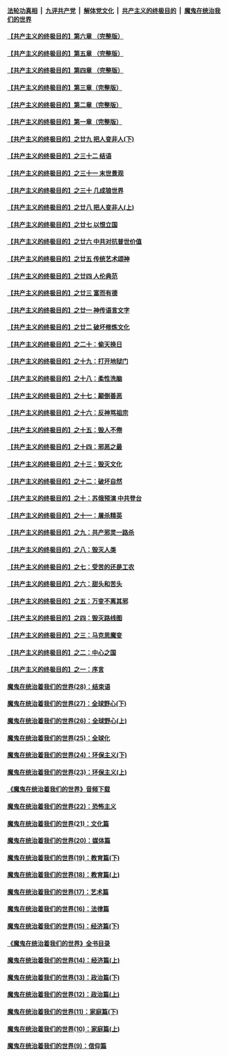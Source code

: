 ####  [法轮功真相](../../../../basic/blob/master/README.md?t=06130701) &nbsp;|&nbsp; [九评共产党](../../../../9ping.md/blob/master/README.md?t=06130701) &nbsp;|&nbsp; [解体党文化](../../../../jtdwh.md/blob/master/README.md?t=06130701)  &nbsp;|&nbsp; [共产主义的终极目的](../../../../gczydzjmd.md/blob/master/README.md?t=06130701) &nbsp;|&nbsp; [魔鬼在统治我们的世界](../../../../mgztzwmdsj.md/blob/master/README.md?t=06130701) 

#### [【共产主义的终极目的】第六章 （完整版）](../pages/nsc422/n11428913.md?t=06130701) 

#### [【共产主义的终极目的】第五章 （完整版）](../pages/nsc422/n11428912.md?t=06130701) 

#### [【共产主义的终极目的】第四章 （完整版）](../pages/nsc422/n11428907.md?t=06130701) 

#### [【共产主义的终极目的】第三章（完整版）](../pages/nsc422/n11428848.md?t=06130701) 

#### [【共产主义的终极目的】第二章（完整版）](../pages/nsc422/n11428831.md?t=06130701) 

#### [【共产主义的终极目的】第一章（完整版）](../pages/nsc422/n11417651.md?t=06130701) 

#### [【共产主义的终极目的】之廿九 把人变非人(下)](../pages/nsc422/n11344140.md?t=06130701) 

#### [【共产主义的终极目的】之三十二 结语](../pages/nsc422/n11360535.md?t=06130701) 

#### [【共产主义的终极目的】之三十一 末世景观](../pages/nsc422/n11351129.md?t=06130701) 

#### [【共产主义的终极目的】之三十 几成狼世界](../pages/nsc422/n11348280.md?t=06130701) 

#### [【共产主义的终极目的】之廿八 把人变非人(上)](../pages/nsc422/n11340492.md?t=06130701) 

#### [【共产主义的终极目的】之廿七 以恨立国](../pages/nsc422/n11336944.md?t=06130701) 

#### [【共产主义的终极目的】之廿六 中共对抗普世价值](../pages/nsc422/n11324785.md?t=06130701) 

#### [【共产主义的终极目的】之廿五 传统艺术颂神](../pages/nsc422/n11296396.md?t=06130701) 

#### [【共产主义的终极目的】之廿四 人伦典范](../pages/nsc422/n11296397.md?t=06130701) 

#### [【共产主义的终极目的】之廿三 富而有德](../pages/nsc422/n11283598.md?t=06130701) 

#### [【共产主义的终极目的】之廿一 神传语言文字](../pages/nsc422/n11263265.md?t=06130701) 

#### [【共产主义的终极目的】之廿二 破坏修炼文化](../pages/nsc422/n11245728.md?t=06130701) 

#### [【共产主义的终极目的】之二十：偷天换日](../pages/nsc422/n11238846.md?t=06130701) 

#### [【共产主义的终极目的】之十九：打开地狱门](../pages/nsc422/n11206376.md?t=06130701) 

#### [【共产主义的终极目的】之十八：柔性洗脑](../pages/nsc422/n11199994.md?t=06130701) 

#### [【共产主义的终极目的】之十七：颠倒善恶](../pages/nsc422/n11179782.md?t=06130701) 

#### [【共产主义的终极目的】之十六：反神骂祖宗](../pages/nsc422/n11166798.md?t=06130701) 

#### [【共产主义的终极目的】之十五：毁人不倦](../pages/nsc422/n11166792.md?t=06130701) 

#### [【共产主义的终极目的】之十四：邪恶之最](../pages/nsc422/n11150249.md?t=06130701) 

#### [【共产主义的终极目的】之十三：毁灭文化](../pages/nsc422/n11135227.md?t=06130701) 

#### [【共产主义的终极目的】之十二：破坏自然](../pages/nsc422/n11135214.md?t=06130701) 

#### [【共产主义的终极目的】之十：苏俄预演 中共登台](../pages/nsc422/n11118424.md?t=06130701) 

#### [【共产主义的终极目的】之十一：屠杀精英](../pages/nsc422/n11118442.md?t=06130701) 

#### [【共产主义的终极目的】之九：共产邪灵一路杀](../pages/nsc422/n11114139.md?t=06130701) 

#### [【共产主义的终极目的】之八：毁灭人类](../pages/nsc422/n11108503.md?t=06130701) 

#### [【共产主义的终极目的】之七：受苦的还是工农](../pages/nsc422/n11101809.md?t=06130701) 

#### [【共产主义的终极目的】之六：甜头和苦头](../pages/nsc422/n11096971.md?t=06130701) 

#### [【共产主义的终极目的】之五：万变不离其邪](../pages/nsc422/n11091285.md?t=06130701) 

#### [【共产主义的终极目的】之四：毁灭路线图](../pages/nsc422/n11086284.md?t=06130701) 

#### [【共产主义的终极目的】之三：马克思魔变](../pages/nsc422/n11061941.md?t=06130701) 

#### [【共产主义的终极目的】之二：中心之国](../pages/nsc422/n11047728.md?t=06130701) 

#### [【共产主义的终极目的】之一：序言](../pages/nsc422/n11086077.md?t=06130701) 

#### [魔鬼在统治着我们的世界(28)：结束语](../pages/nsc422/n10936246.md?t=06130701) 

#### [魔鬼在统治着我们的世界(27)：全球野心(下)](../pages/nsc422/n10928319.md?t=06130701) 

#### [魔鬼在统治着我们的世界(26)：全球野心(上)](../pages/nsc422/n10900318.md?t=06130701) 

#### [魔鬼在统治着我们的世界(25)：全球化](../pages/nsc422/n10788205.md?t=06130701) 

#### [魔鬼在统治着我们的世界(24)：环保主义(下)](../pages/nsc422/n10695307.md?t=06130701) 

#### [魔鬼在统治着我们的世界(23)：环保主义(上)](../pages/nsc422/n10688613.md?t=06130701) 

#### [《魔鬼在统治着我们的世界》音频下载](../pages/nsc422/n10635553.md?t=06130701) 

#### [魔鬼在统治着我们的世界(22)：恐怖主义](../pages/nsc422/n10614727.md?t=06130701) 

#### [魔鬼在统治着我们的世界(21)：文化篇](../pages/nsc422/n10597706.md?t=06130701) 

#### [魔鬼在统治着我们的世界(20)：媒体篇](../pages/nsc422/n10586579.md?t=06130701) 

#### [魔鬼在统治着我们的世界(19)：教育篇(下)](../pages/nsc422/n10564808.md?t=06130701) 

#### [魔鬼在统治着我们的世界(18)：教育篇(上)](../pages/nsc422/n10526970.md?t=06130701) 

#### [魔鬼在统治着我们的世界(17)：艺术篇](../pages/nsc422/n10499093.md?t=06130701) 

#### [魔鬼在统治着我们的世界(16)：法律篇](../pages/nsc422/n10485969.md?t=06130701) 

#### [魔鬼在统治着我们的世界(15)：经济篇(下)](../pages/nsc422/n10469975.md?t=06130701) 

#### [《魔鬼在统治着我们的世界》全书目录](../pages/nsc422/n10464261.md?t=06130701) 

#### [魔鬼在统治着我们的世界(14)：经济篇(上)](../pages/nsc422/n10457370.md?t=06130701) 

#### [魔鬼在统治着我们的世界(13)：政治篇(下)](../pages/nsc422/n10448270.md?t=06130701) 

#### [魔鬼在统治着我们的世界(12)：政治篇(上)](../pages/nsc422/n10444576.md?t=06130701) 

#### [魔鬼在统治着我们的世界(11)：家庭篇(下)](../pages/nsc422/n10440961.md?t=06130701) 

#### [魔鬼在统治着我们的世界(10)：家庭篇(上)](../pages/nsc422/n10435448.md?t=06130701) 

#### [魔鬼在统治着我们的世界(9)：信仰篇](../pages/nsc422/n10432159.md?t=06130701) 

